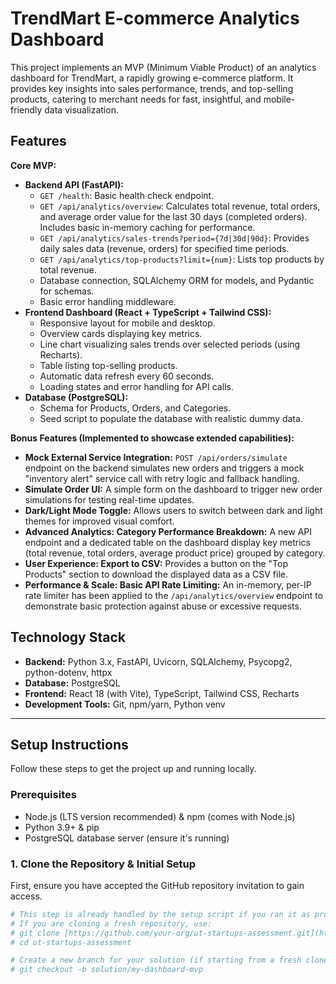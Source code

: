 # TrendMart E-commerce Analytics Dashboard

This project implements an MVP (Minimum Viable Product) of an analytics dashboard for TrendMart, a rapidly growing e-commerce platform. It provides key insights into sales performance, trends, and top-selling products, catering to merchant needs for fast, insightful, and mobile-friendly data visualization.

## Features

**Core MVP:**

* **Backend API (FastAPI):**
    * `GET /health`: Basic health check endpoint.
    * `GET /api/analytics/overview`: Calculates total revenue, total orders, and average order value for the last 30 days (completed orders). Includes basic in-memory caching for performance.
    * `GET /api/analytics/sales-trends?period={7d|30d|90d}`: Provides daily sales data (revenue, orders) for specified time periods.
    * `GET /api/analytics/top-products?limit={num}`: Lists top products by total revenue.
    * Database connection, SQLAlchemy ORM for models, and Pydantic for schemas.
    * Basic error handling middleware.
* **Frontend Dashboard (React + TypeScript + Tailwind CSS):**
    * Responsive layout for mobile and desktop.
    * Overview cards displaying key metrics.
    * Line chart visualizing sales trends over selected periods (using Recharts).
    * Table listing top-selling products.
    * Automatic data refresh every 60 seconds.
    * Loading states and error handling for API calls.
* **Database (PostgreSQL):**
    * Schema for Products, Orders, and Categories.
    * Seed script to populate the database with realistic dummy data.

**Bonus Features (Implemented to showcase extended capabilities):**

* **Mock External Service Integration:** `POST /api/orders/simulate` endpoint on the backend simulates new orders and triggers a mock "inventory alert" service call with retry logic and fallback handling.
* **Simulate Order UI:** A simple form on the dashboard to trigger new order simulations for testing real-time updates.
* **Dark/Light Mode Toggle:** Allows users to switch between dark and light themes for improved visual comfort.
* **Advanced Analytics: Category Performance Breakdown:** A new API endpoint and a dedicated table on the dashboard display key metrics (total revenue, total orders, average product price) grouped by category.
* **User Experience: Export to CSV:** Provides a button on the "Top Products" section to download the displayed data as a CSV file.
* **Performance & Scale: Basic API Rate Limiting:** An in-memory, per-IP rate limiter has been applied to the `/api/analytics/overview` endpoint to demonstrate basic protection against abuse or excessive requests.

## Technology Stack

* **Backend:** Python 3.x, FastAPI, Uvicorn, SQLAlchemy, Psycopg2, python-dotenv, httpx
* **Database:** PostgreSQL
* **Frontend:** React 18 (with Vite), TypeScript, Tailwind CSS, Recharts
* **Development Tools:** Git, npm/yarn, Python venv

---

## Setup Instructions

Follow these steps to get the project up and running locally.

### Prerequisites

* Node.js (LTS version recommended) & npm (comes with Node.js)
* Python 3.9+ & pip
* PostgreSQL database server (ensure it's running)

### 1. Clone the Repository & Initial Setup

First, ensure you have accepted the GitHub repository invitation to gain access.

```bash
# This step is already handled by the setup script if you ran it as provided.
# If you are cloning a fresh repository, use:
# git clone [https://github.com/your-org/ut-startups-assessment.git](https://github.com/your-org/ut-startups-assessment.git)
# cd ut-startups-assessment

# Create a new branch for your solution (if starting from a fresh clone)
# git checkout -b solution/my-dashboard-mvp